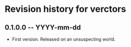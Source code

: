 # Revision history for verctors

## 0.1.0.0 -- YYYY-mm-dd

* First version. Released on an unsuspecting world.
